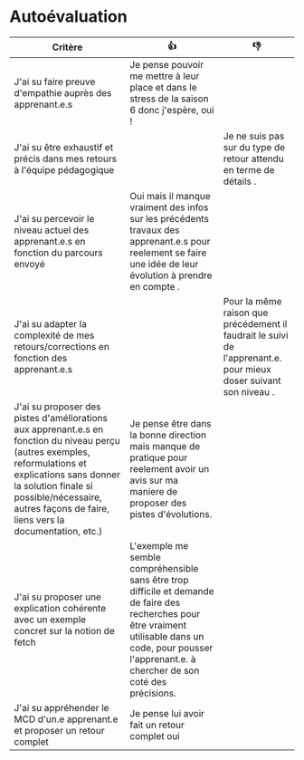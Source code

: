 # Autoévaluation

| Critère | 👍 | 👎 |
| ---------------- | ---------------- | ---------------- | 
| J'ai su faire preuve d'empathie auprès des apprenant.e.s | Je pense pouvoir me mettre à leur place et dans le stress de la saison 6 donc j'espère, oui ! |  |
| J'ai su être exhaustif et précis dans mes retours à l'équipe pédagogique |  |Je ne suis pas sur du type de retour attendu en terme de détails .|
| J'ai su percevoir le niveau actuel des apprenant.e.s en fonction du parcours envoyé | Oui mais il manque vraiment des infos sur les précédents travaux des apprenant.e.s pour reelement se faire une idée de leur évolution à prendre en compte . |  |
| J'ai su adapter la complexité de mes retours/corrections en fonction des apprenant.e.s  |  | Pour la même raison que précédement il faudrait le suivi de l'apprenant.e. pour mieux doser suivant son niveau . |
| J'ai su proposer des pistes d'améliorations aux apprenant.e.s en fonction du niveau perçu (autres exemples, reformulations et explications sans donner la solution finale si possible/nécessaire, autres façons de faire, liens vers la documentation, etc.) | Je pense être dans la bonne direction mais manque de pratique pour reelement avoir un avis sur ma maniere de proposer des pistes d'évolutions. |  |
| J'ai su proposer une explication cohérente avec un exemple concret sur la notion de fetch | L'exemple me semble compréhensible sans être trop difficile et demande de faire des recherches pour être vraiment utilisable dans un code, pour pousser l'apprenant.e. à chercher de son coté des précisions. |  |
| J'ai su appréhender le MCD d'un.e apprenant.e et proposer un retour complet | Je pense lui avoir fait un retour complet oui |  |
